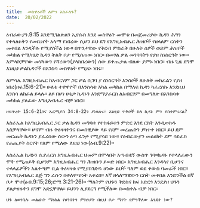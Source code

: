 ```yaml
---
title:  መስዋዕቶች ለምን አስፈለጉ?
date:  20/02/2022
---
```


ዕብራውያን.9:15 እንደሚገልጽልን ኢየሱስ እንደ መስዋዕት መሞቱ በመጀመሪያው ኪዳን ሕግን የተላለፉትን የመቤዠት አላማ የነበረው ሲሆን ይህ ደግ የእግዚአብሔር ሕዝቦች የዘላለም ርስትን መቀበል እንዲችሉ የሚያስችል ነው። በጥንታዊው የቅርብ ምስራቅ በሁለት ሰዎች ወይም ሕዝቦች መካከል የሚካሄድ ኪዳን ትልቅ ቦታ የሚሰጠው ነበር። በመሃል ቃል መገባባትን የያዘ ስነስርዓት ነው። አምላኮቻቸው መሃላውን የሻረውን(ያላከበረውን) ሰው ይቀጡታል ብለው ያምኑ ነበር። ብዙ ጊዜ ደግሞ እነዚህ ቃልኪዳኖች በእንስሳ መስዋዕት የሚጸኑ ነበሩ።

ለምሳሌ እግዚአብሔር ከአብርሃም ጋር ቃል ሲገባ ያ ስነስርዓት እንስሶች ለሁለት መክፈልን የያዘ ነበረ(ዘፍ.15:6-21)። ሁለቱ ተዋዋዮች በእንስሳቱ አካል መካከል በማለፍ ኪዳን ካፈረስኩ እንደዚህ እንስሳ ልከፈል ይላሉ። ልዩ በሆነ ሁኔታ ኪዳኑን እንደማያፈርስ ለአብርሃም በመግለጽ በእንስሳቱ መካከል ያለፈው እግዚአብሔር ብቻ ነበር።

`ዘፍጥረት 15:6-21ንና ኤርሚያስ 34:8-22ን ያነጻጽሩ። እነዚህ ጥቅሶች ስለ ኪዳኑ ምን ያስተምሩናል?`

እስራኤል ከእግዚአብሔር ጋር ቃል ኪዳን መግባቱ የተስፋይቱን ምድር እንደ ርስት እንዲወስዱ አስቻላቸው። ሆኖም ብዙ ትዕዛዛትንና በመሰዊያው ላይ የደም መረጨትን ያካተተ ነበር። ይህ ደም መርጨት ኪዳኑን ያፈረሰው ሰውን ዕጣ ፈንታ የሚያሳይ ነው። የዕብራውያን መልዕክት ደም ሳይፈስ የሐጢያት ስርየት የለም የሚለው ለዚህ ነው(ዕብ.9:22)።

እስራኤል ኪዳኑን ሲያፈርስ እግዚአብሔር ህመም በሞላበት አጣብቂኝ ውስጥ ገባ።ኪዳኑ የተላለፈውን ሞት የሚጠይቅ ቢሆንም እግዚአብሔር ግን ሕዝቡን ይወድ ነበር። እግዚአብሔር እንዳላየ ቢሆንና ተላላፊዎችን አልቀጣም ቢል ትዕዛዛቱ የሚያስገድዱ ሆነው ይህች ዓለም ወደ ቀውስ ባመራች ነበር። የእግዚአብሔር ልጅ ግን ራሱን በተለዋጭነት አቀረበ። እኛ ዘላለማዊውን ርስት መቀበል እንድንችል በኛ ቦታ ሞተ(ዕብ.9:15;26;ሮሜ 3:21-26)። ማለትም የህጉን ቅድስና ከፍ አድርጎ እንደያዘ ህጉን ያልታዘዙትን ደግሞ አድኗቸዋል። ይህንን ሊያደርግ የሚችለው በመስቀሉ ብቻ ነበር።

`ህጉ ለወንጌሉ መልዕክት ማዕከል የሆነበትን ምክንያት በዚህ ቦታ ማየት የምንችለው እንዴት ነው?`